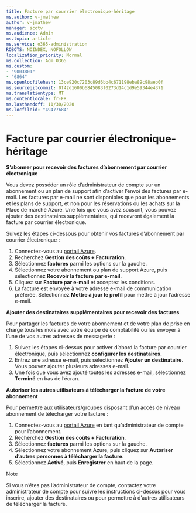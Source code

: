 ```yaml
---
title: Facture par courrier électronique-héritage
ms.author: v-jmathew
author: v-jmathew
manager: scotv
ms.audience: Admin
ms.topic: article
ms.service: o365-administration
ROBOTS: NOINDEX, NOFOLLOW
localization_priority: Normal
ms.collection: Adm_O365
ms.custom:
- "9003801"
- "6864"
ms.openlocfilehash: 13ce920c7203c89d6bb4c671198eba89c98aeb0f
ms.sourcegitcommit: 0f42d1600b6845083f0273d14c1d9e59344e4371
ms.translationtype: MT
ms.contentlocale: fr-FR
ms.lasthandoff: 11/30/2020
ms.locfileid: "49477684"
---
```

# <a name="e-mail-invoice---legacy"></a>Facture par courrier électronique-héritage

**S’abonner pour recevoir des factures d’abonnement par courrier électronique**

Vous devez posséder un rôle d’administrateur de compte sur un abonnement ou un plan de support afin d’activer l’envoi des factures par e-mail. Les factures par e-mail ne sont disponibles que pour les abonnements et les plans de support, et non pour les réservations ou les achats sur la Place de marché Azure. Une fois que vous avez souscrit, vous pouvez ajouter des destinataires supplémentaires, qui recevront également la facture par courrier électronique.

Suivez les étapes ci-dessous pour obtenir vos factures d’abonnement par courrier électronique :

1. Connectez-vous au [portail Azure](https://portal.azure.com/).
2. Recherchez **Gestion des coûts + Facturation**.
3. Sélectionnez **factures** parmi les options sur la gauche.
4. Sélectionnez votre abonnement ou plan de support Azure, puis sélectionnez **Recevoir la facture par e-mail**.
5. Cliquez sur **Facture par e-mail** et acceptez les conditions.
6. La facture est envoyée à votre adresse e-mail de communication préférée. Sélectionnez **Mettre à jour le profil** pour mettre à jour l’adresse e-mail.

**Ajouter des destinataires supplémentaires pour recevoir des factures**

Pour partager les factures de votre abonnement et de votre plan de prise en charge tous les mois avec votre équipe de comptabilité ou les envoyer à l’une de vos autres adresses de messagerie :

1. Suivez les étapes ci-dessus pour activer d’abord la facture par courrier électronique, puis sélectionnez **configurer les destinataires.**
2. Entrez une adresse e-mail, puis sélectionnez **Ajouter un destinataire**. Vous pouvez ajouter plusieurs adresses e-mail.
3. Une fois que vous avez ajouté toutes les adresses e-mail, sélectionnez **Terminé** en bas de l’écran.

**Autoriser les autres utilisateurs à télécharger la facture de votre abonnement**

Pour permettre aux utilisateurs/groupes disposant d’un accès de niveau abonnement de télécharger votre facture :

1. Connectez-vous au [portail Azure](https://portal.azure.com/) en tant qu’administrateur de compte pour l’abonnement.
2. Recherchez **Gestion des coûts + Facturation**.
3. Sélectionnez **factures** parmi les options sur la gauche.
4. Sélectionnez votre abonnement Azure, puis cliquez sur **Autoriser d’autres personnes à télécharger la facture**.
5. Sélectionnez **Activé**, puis **Enregistrer** en haut de la page.

> [!NOTE]
Si vous n’êtes pas l’administrateur de compte, contactez votre administrateur de compte pour suivre les instructions ci-dessus pour vous inscrire, ajouter des destinataires ou pour permettre à d’autres utilisateurs de télécharger la facture.
